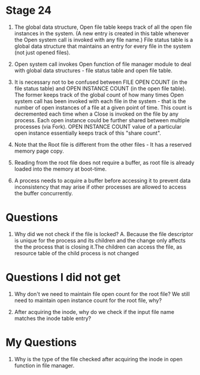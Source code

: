 # Stage 24

1. The global data structure, Open file table keeps track of all the open file instances in the system. (A new entry is created in this table whenever the Open system call is invoked with any file name.) File status table is a global data structure that maintains an entry for every file in the system (not just opened files).

2. Open system call invokes Open function of file manager module to deal with global data structures - file status table and open file table.

3. It is necessary not to be confused between FILE OPEN COUNT (in the file status table) and OPEN INSTANCE COUNT (in the open file table). The former keeps track of the global count of how many times Open system call has been invoked with each file in the system - that is the number of open instances of a file at a given point of time. This count is decremented each time when a Close is invoked on the file by any process. Each open instance could be further shared between multiple processes (via Fork). OPEN INSTANCE COUNT value of a particular open instance essentially keeps track of this "share count".

4. Note that the Root file is different from the other files - It has a reserved memory page copy. 

5. Reading from the root file does not require a buffer, as root file is already loaded into the memory at boot-time.

6. A process needs to acquire a buffer before accessing it to prevent data inconsistency that may arise if other processes are allowed to access the buffer concurrently.




# Questions

1. Why did we not check if the file is locked?
A. Because the file descriptor is unique for the process and its children and the change only affects the the process that is closing it.The children can access the file, as resource table of the child process is not changed

# Questions I did not get
1. Why don't we need to maintain file open count for the root file? We still need to maintain open instance count for the root file, why?

2. After acquiring the inode, why do we check if the input file name matches the inode table entry?



# My Questions 
1. Why is the type of the file checked after acquiring the inode in open function in file manager.